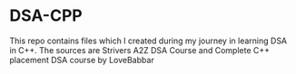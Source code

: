 # DSA-CPP
This repo contains files which I created during my journey in  learning DSA in C++. The sources are Strivers A2Z DSA Course and Complete C++ placement DSA course by LoveBabbar

